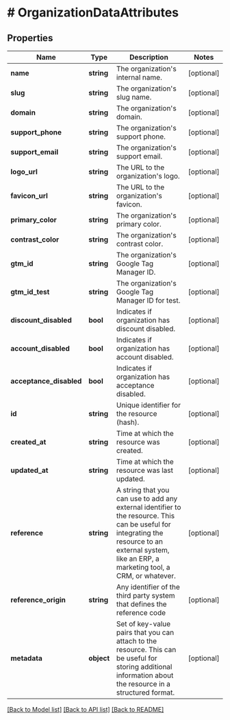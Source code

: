 # # OrganizationDataAttributes

## Properties

Name | Type | Description | Notes
------------ | ------------- | ------------- | -------------
**name** | **string** | The organization&#39;s internal name. | [optional]
**slug** | **string** | The organization&#39;s slug name. | [optional]
**domain** | **string** | The organization&#39;s domain. | [optional]
**support_phone** | **string** | The organization&#39;s support phone. | [optional]
**support_email** | **string** | The organization&#39;s support email. | [optional]
**logo_url** | **string** | The URL to the organization&#39;s logo. | [optional]
**favicon_url** | **string** | The URL to the organization&#39;s favicon. | [optional]
**primary_color** | **string** | The organization&#39;s primary color. | [optional]
**contrast_color** | **string** | The organization&#39;s contrast color. | [optional]
**gtm_id** | **string** | The organization&#39;s Google Tag Manager ID. | [optional]
**gtm_id_test** | **string** | The organization&#39;s Google Tag Manager ID for test. | [optional]
**discount_disabled** | **bool** | Indicates if organization has discount disabled. | [optional]
**account_disabled** | **bool** | Indicates if organization has account disabled. | [optional]
**acceptance_disabled** | **bool** | Indicates if organization has acceptance disabled. | [optional]
**id** | **string** | Unique identifier for the resource (hash). | [optional]
**created_at** | **string** | Time at which the resource was created. | [optional]
**updated_at** | **string** | Time at which the resource was last updated. | [optional]
**reference** | **string** | A string that you can use to add any external identifier to the resource. This can be useful for integrating the resource to an external system, like an ERP, a marketing tool, a CRM, or whatever. | [optional]
**reference_origin** | **string** | Any identifier of the third party system that defines the reference code | [optional]
**metadata** | **object** | Set of key-value pairs that you can attach to the resource. This can be useful for storing additional information about the resource in a structured format. | [optional]

[[Back to Model list]](../../README.md#models) [[Back to API list]](../../README.md#endpoints) [[Back to README]](../../README.md)
